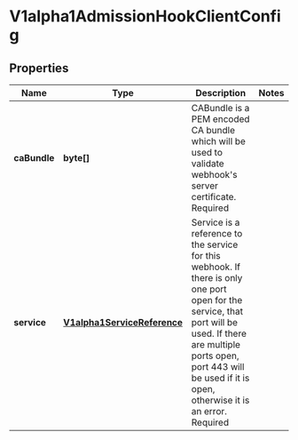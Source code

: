 
# V1alpha1AdmissionHookClientConfig

## Properties
Name | Type | Description | Notes
------------ | ------------- | ------------- | -------------
**caBundle** | **byte[]** | CABundle is a PEM encoded CA bundle which will be used to validate webhook&#39;s server certificate. Required | 
**service** | [**V1alpha1ServiceReference**](V1alpha1ServiceReference.md) | Service is a reference to the service for this webhook. If there is only one port open for the service, that port will be used. If there are multiple ports open, port 443 will be used if it is open, otherwise it is an error. Required | 



